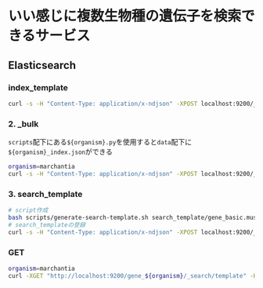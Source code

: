 # いい感じに複数生物種の遺伝子を検索できるサービス

## Elasticsearch

### index_template

```bash
curl -s -H "Content-Type: application/x-ndjson" -XPOST localhost:9200/_template/gene_basic --data-binary @index_template/gene_basic.json
```

### 2. _bulk

`scripts`配下にある`${organism}.py`を使用すると`data`配下に`${organism}_index.json`ができる

```bash
organism=marchantia
curl -s -H "Content-Type: application/x-ndjson" -XPOST localhost:9200/_bulk --data-binary @data/${organism}_index.json
```

### 3. search_template

```bash
# script作成
bash scripts/generate-search-template.sh search_template/gene_basic.mustache
# search_templateの登録
curl -s -H "Content-Type: application/x-ndjson" -XPOST localhost:9200/_scripts/gene_basic --data-binary @search_template/gene_basic.json
```

### GET

```bash
organism=marchantia
curl -XGET "http://localhost:9200/gene_${organism}/_search/template" -H 'Content-Type: application/json' -d '{"id": "gene_basic", "params": { "query_string": "porphyrin-containing", "size": 10 }}
```
